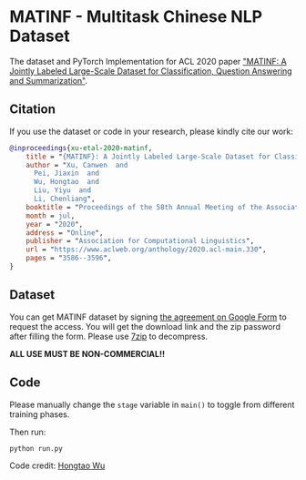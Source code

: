 # MATINF - Multitask Chinese NLP Dataset
The dataset and PyTorch Implementation for ACL 2020 paper ["MATINF: A Jointly Labeled Large-Scale Dataset for Classification, Question Answering and Summarization"](https://arxiv.org/abs/2004.12302).

## Citation
If you use the dataset or code in your research, please kindly cite our work:

```bibtex
@inproceedings{xu-etal-2020-matinf,
    title = "{MATINF}: A Jointly Labeled Large-Scale Dataset for Classification, Question Answering and Summarization",
    author = "Xu, Canwen  and
      Pei, Jiaxin  and
      Wu, Hongtao  and
      Liu, Yiyu  and
      Li, Chenliang",
    booktitle = "Proceedings of the 58th Annual Meeting of the Association for Computational Linguistics",
    month = jul,
    year = "2020",
    address = "Online",
    publisher = "Association for Computational Linguistics",
    url = "https://www.aclweb.org/anthology/2020.acl-main.330",
    pages = "3586--3596",
}
```

## Dataset
You can get MATINF dataset by signing [the agreement on Google Form](https://forms.gle/nkH4LVE4iNQeDzsc9) to request the access. You will get the download link and the zip password after filling the form. Please use [7zip](https://www.7-zip.org/) to decompress.

**ALL USE MUST BE NON-COMMERCIAL!!**

## Code
Please manually change the `stage` variable in `main()` to toggle from different training phases.

Then run:
```bash
python run.py
```
Code credit: [Hongtao Wu](mailto:wuhongtao@whu.edu.cn?cc=xucanwen@whu.edu.cn)
